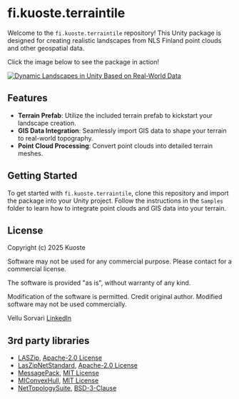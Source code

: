 # fi.kuoste.terraintile

Welcome to the `fi.kuoste.terraintile` repository! This Unity package is designed for creating realistic landscapes from NLS Finland point clouds and other geospatial data.

Click the image below to see the package in action!

[![Dynamic Landscapes in Unity Based on Real-World Data](https://img.youtube.com/vi/NTpnqi7m9Qw/0.jpg)](https://www.youtube-nocookie.com/embed/NTpnqi7m9Qw?si=X535YuvHWBivy9DT)


## Features

- **Terrain Prefab**: Utilize the included terrain prefab to kickstart your landscape creation.
- **GIS Data Integration**: Seamlessly import GIS data to shape your terrain to real-world topography.
- **Point Cloud Processing**: Convert point clouds into detailed terrain meshes.

## Getting Started

To get started with `fi.kuoste.terraintile`, clone this repository and import the package into your Unity project. Follow the instructions in the `Samples` folder to learn how to integrate point clouds and GIS data into your terrain.

## License
Copyright (c) 2025 Kuoste

Software may not be used for any commercial purpose. Please contact for a commercial license.

The software is provided "as is", without warranty of any kind.

Modification of the software is permitted. Credit original author. Modified software may not be used commercially.

Vellu Sorvari [LinkedIn](https://www.linkedin.com/in/vellusorvari/)

## 3rd party libraries
 - [LASZip](https://github.com/LASzip/LASzip), [Apache-2.0 License](http://www.apache.org/licenses/LICENSE-2.0)
 - [LasZipNetStandard](https://github.com/Kuoste/LasZipNetStandard), [Apache-2.0 License](http://www.apache.org/licenses/LICENSE-2.0)
 - [MessagePack](https://github.com/MessagePack-CSharp/MessagePack-CSharp), [MIT License](https://en.wikipedia.org/wiki/MIT_license)
 - [MIConvexHull](https://github.com/DesignEngrLab/MIConvexHull), [MIT License](https://en.wikipedia.org/wiki/MIT_license)
 - [NetTopologySuite](https://github.com/NetTopologySuite/NetTopologySuite), [BSD-3-Clause](https://licenses.nuget.org/BSD-3-Clause)
